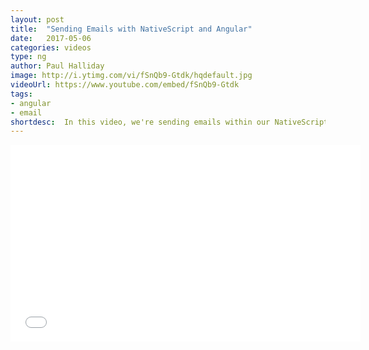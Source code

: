 ```yaml
---
layout: post
title:  "Sending Emails with NativeScript and Angular"
date:   2017-05-06
categories: videos
type: ng
author: Paul Halliday
image: http://i.ytimg.com/vi/fSnQb9-Gtdk/hqdefault.jpg
videoUrl: https://www.youtube.com/embed/fSnQb9-Gtdk
tags: 
- angular
- email
shortdesc: 	In this video, we're sending emails within our NativeScript application.
---
```

<iframe width="560" height="315" src="{{ page.videoUrl }}" frameborder="0" allowfullscreen></iframe>
